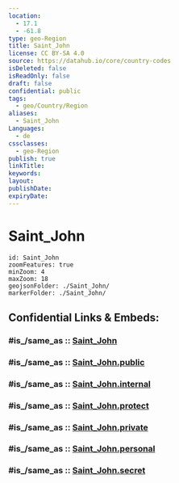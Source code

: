 ```yaml
---
location:
  - 17.1
  - -61.8
type: geo-Region
title: Saint_John
license: CC BY-SA 4.0
source: https://datahub.io/core/country-codes
isDeleted: false
isReadOnly: false
draft: false
confidential: public
tags:
  - geo/Country/Region
aliases:
  - Saint_John
Languages:
  - de
cssclasses:
  - geo-Region
publish: true
linkTitle:
keywords:
layout:
publishDate:
expiryDate:
---
```


# Saint_John

```leaflet
id: Saint_John
zoomFeatures: true 
minZoom: 4 
maxZoom: 18
geojsonFolder: ./Saint_John/
markerFolder: ./Saint_John/
```


## Confidential Links & Embeds: 

### #is_/same_as :: [Saint_John](/_Standards/Earth/Continent/America~Caribbean/Antigua_and_Barbuda/Counties/Saint_John.md) 

### #is_/same_as :: [Saint_John.public](/_public/Earth/Continent/America~Caribbean/Antigua_and_Barbuda/Counties/Saint_John.public.md) 

### #is_/same_as :: [Saint_John.internal](/_internal/Earth/Continent/America~Caribbean/Antigua_and_Barbuda/Counties/Saint_John.internal.md) 

### #is_/same_as :: [Saint_John.protect](/_protect/Earth/Continent/America~Caribbean/Antigua_and_Barbuda/Counties/Saint_John.protect.md) 

### #is_/same_as :: [Saint_John.private](/_private/Earth/Continent/America~Caribbean/Antigua_and_Barbuda/Counties/Saint_John.private.md) 

### #is_/same_as :: [Saint_John.personal](/_personal/Earth/Continent/America~Caribbean/Antigua_and_Barbuda/Counties/Saint_John.personal.md) 

### #is_/same_as :: [Saint_John.secret](/_secret/Earth/Continent/America~Caribbean/Antigua_and_Barbuda/Counties/Saint_John.secret.md)

